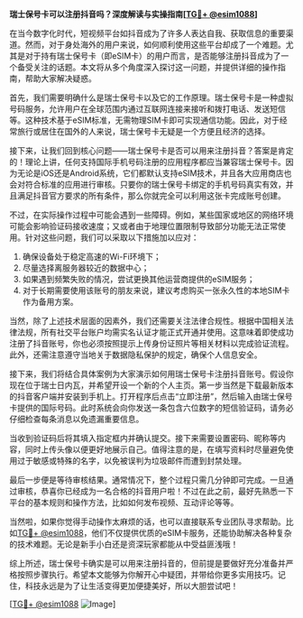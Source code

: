 **瑞士保号卡可以注册抖音吗？深度解读与实操指南[[TG💪+ @esim1088](https://t.me/s/esim1088)]**

在当今数字化时代，短视频平台如抖音成为了许多人表达自我、获取信息的重要渠道。然而，对于身处海外的用户来说，如何顺利使用这些平台却成了一个难题。尤其是对于持有瑞士保号卡（即eSIM卡）的用户而言，是否能够注册抖音成为了一个备受关注的话题。本文将从多个角度深入探讨这一问题，并提供详细的操作指南，帮助大家解决疑惑。

首先，我们需要明确什么是瑞士保号卡以及它的工作原理。瑞士保号卡是一种虚拟号码服务，允许用户在全球范围内通过互联网连接来接听和拨打电话、发送短信等。这种技术基于eSIM标准，无需物理SIM卡即可实现通信功能。因此，对于经常旅行或居住在国外的人来说，瑞士保号卡无疑是一个方便且经济的选择。

接下来，让我们回到核心问题——瑞士保号卡是否可以用来注册抖音？答案是肯定的！理论上讲，任何支持国际手机号码注册的应用程序都应当兼容瑞士保号卡。因为无论是iOS还是Android系统，它们都默认支持eSIM技术，并且各大应用商店也会对符合标准的应用进行审核。只要你的瑞士保号卡绑定的手机号码真实有效，并且满足抖音官方要求的所有条件，那么你就完全可以利用这张卡完成账号创建。

不过，在实际操作过程中可能会遇到一些障碍。例如，某些国家或地区的网络环境可能会影响验证码接收速度；又或者由于地理位置限制导致部分功能无法正常使用。针对这些问题，我们可以采取以下措施加以应对：

1. 确保设备处于稳定高速的Wi-Fi环境下；
2. 尽量选择离服务器较近的数据中心；
3. 如果遇到频繁失败的情况，尝试更换其他运营商提供的eSIM服务；
4. 对于长期需要使用该账号的朋友来说，建议考虑购买一张永久性的本地SIM卡作为备用方案。

当然，除了上述技术层面的因素外，我们还需要关注法律合规性。根据中国相关法律法规，所有社交平台账户均需实名认证才能正式开通并使用。这意味着即使成功注册了抖音账号，你也必须按照提示上传身份证照片等相关材料以完成验证流程。此外，还需注意遵守当地关于数据隐私保护的规定，确保个人信息安全。

接下来，我们将结合具体案例为大家演示如何用瑞士保号卡注册抖音账号。假设你现在位于瑞士日内瓦，并希望开设一个新的个人主页。第一步当然是下载最新版本的抖音客户端并安装到手机上。打开程序后点击“立即注册”，然后输入由瑞士保号卡提供的国际号码。此时系统会向你发送一条包含六位数字的短信验证码，请务必仔细检查每条消息以免遗漏重要信息。

当收到验证码后将其填入指定框内并确认提交。接下来需要设置密码、昵称等内容，同时上传头像以便更好地展示自己。值得注意的是，在填写资料时尽量避免使用过于敏感或特殊的名字，以免被误判为垃圾邮件而遭到封禁处理。

最后一步便是等待审核结果。通常情况下，整个过程只需几分钟即可完成。一旦通过审核，恭喜你已经成为一名合格的抖音用户啦！不过在此之前，最好先熟悉一下平台的基本规则和操作方法，比如如何发布视频、互动评论等等。

当然啦，如果你觉得手动操作太麻烦的话，也可以直接联系专业团队寻求帮助。比如[TG💪+ @esim1088](https://t.me/s/esim1088)，他们不仅提供优质的eSIM卡服务，还能协助解决各种复杂的技术难题。无论是新手小白还是资深玩家都能从中受益匪浅哦！

综上所述，瑞士保号卡确实是可以用来注册抖音的，但前提是要做好充分准备并严格按照步骤执行。希望本文能够为你解开心中疑团，并带给你更多实用技巧。记住，科技永远是为了让生活变得更加便捷美好，所以大胆尝试吧！

[[TG💪+ @esim1088](https://t.me/s/esim1088) ![Image](https://i.postimg.cc/4NQfJmqS/Snipaste-2025-05-13-00-14-12.png)]